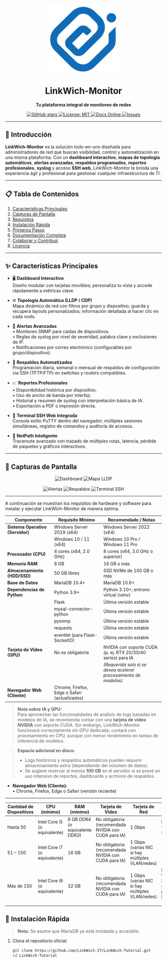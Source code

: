 <p align="center">
  <img src="assets/img/LOGO-SIN-CIRCULO-AZUL.png" alt="LinkWich-Monitor Logo" width="220"/>
</p>

<h1 align="center">LinkWich-Monitor</h1>
<p align="center">
  <strong>Tu plataforma integral de monitoreo de redes</strong>
</p>

<p align="center">
  <a href="https://github.com/LinkWich-IT/LinkWich-Tutorial/stargazers">
    <img src="https://img.shields.io/github/stars/LinkWich-IT/LinkWich-Tutorial?style=social" alt="GitHub stars"/>
  </a>
  <a href="LICENSE">
    <img src="https://img.shields.io/badge/License-MIT-blue.svg" alt="License: MIT"/>
  </a>
  <a href="https://linkwich-it.github.io/LinkWich-Tutorial/">
    <img src="https://img.shields.io/badge/Docs-Online-blue" alt="Docs Online"/>
  </a>
  <a href="https://github.com/LinkWich-IT/LinkWich-Tutorial/issues">
    <img src="https://img.shields.io/github/issues/LinkWich-IT/LinkWich-Tutorial" alt="Issues"/>
  </a>
</p>

---

## 📖 Introducción

**LinkWich-Monitor** es la solución todo-en-uno diseñada para administradores de red que buscan visibilidad, control y automatización en una misma plataforma. Con un **dashboard interactivo**, **mapas de topología automáticos**, **alertas avanzadas**, **respaldos programados**, **reportes profesionales**, **syslog** y acceso **SSH web**, LinkWich-Monitor te brinda una experiencia ágil y profesional para gestionar cualquier infraestructura de TI.

---

## 📋 Tabla de Contenidos

1. [Características Principales](#-características-principales)  
2. [Capturas de Pantalla](#-capturas-de-pantalla)  
3. [Requisitos](#-requisitos)  
4. [Instalación Rápida](#-instalación-rápida)  
5. [Primeros Pasos](#-primeros-pasos)  
6. [Documentación Completa](#-documentación-completa)  
7. [Colaborar y Contribuir](#-colaborar-y-contribuir)  
8. [Licencia](#-licencia)  

---

## ✨ Características Principales

- 🖥️ **Dashboard Interactivo**  
  Diseño modular con tarjetas movibles; personaliza tu vista y accede rápidamente a métricas clave.  

- 🌐 **Topología Automática (LLDP / CDP)**  
  Mapa dinámico de red con filtros por grupo y dispositivo; guarda y recupera layouts personalizados; información detallada al hacer clic en cada nodo.  

- 🔔 **Alertas Avanzadas**  
  • Monitoreo SNMP para caídas de dispositivos.  
  • Reglas de syslog por nivel de severidad, palabra clave y exclusiones de IP.  
  • Notificaciones por correo electrónico (configurables por grupo/dispositivo).  

- 💾 **Respaldos Automatizados**  
  Programación diaria, semanal o mensual de respaldos de configuración via SSH (TFTP/FTP) en switches y routers compatibles.  

- 📈 **Reportes Profesionales**  
  • Disponibilidad histórica por dispositivo.  
  • Uso de ancho de banda por interfaz.  
  • Historial y resumen de syslog con interpretación básica de IA.  
  • Exportación a PDF o impresión directa.  

- 📡 **Terminal SSH Web Integrada**  
  Consola estilo PuTTY dentro del navegador; múltiples sesiones simultáneas, registro de comandos y auditoría de accesos.  

- 🔄 **NetPath Inteligente**  
  Traceroute avanzado con trazado de múltiples rutas, latencia, pérdida de paquetes y gráficos interactivos.  

---

## 📸 Capturas de Pantalla

<div align="center">
  <img src="assets/dashboard.png" alt="Dashboard" width="45%" style="margin-bottom: 1rem;" />
  <img src="assets/mapa.png" alt="Mapa LLDP" width="45%" style="margin-bottom: 1rem;" />
</div>
<div align="center">
  <img src="assets/alertas.png" alt="Alertas" width="30%" />
  <img src="assets/respaldos.png" alt="Respaldos" width="30%" />
  <img src="assets/terminal.png" alt="Terminal SSH" width="30%" />
</div>

---

A continuación se muestran los requisitos de hardware y software para instalar y ejecutar LinkWich-Monitor de manera óptima.

| Componente                      | Requisito Mínimo                          | Recomendado / Notas                                              |
|---------------------------------|-------------------------------------------|------------------------------------------------------------------|
| **Sistema Operativo (Servidor)**| Windows Server 2019 (x64)                 | Windows Server 2022 (x64)                                        |
|                                 | Windows 10 / 11 (x64)                     | Windows 10 Pro / Windows 11 Pro                                  |
| **Procesador (CPU)**            | 4 cores (x64, 2.0 GHz)                    | 8 cores (x64, 3.0 GHz o superior)                                |
| **Memoria RAM**                 | 8 GB                                      | 16 GB o más                                                      |
| **Almacenamiento (HDD/SSD)**    | 50 GB libres                              | SSD NVMe de 100 GB o más                                         |
| **Base de Datos**               | MariaDB 10.4+                             | MariaDB 10.6+                                                    |
| **Dependencias de Python**      | Python 3.9+                               | Python 3.10+; entrono virtual (venv)                             |
|                                 | Flask                                     | Última versión estable                                           |
|                                 | mysql-connector-python                    | Última versión estable                                           |
|                                 | pysnmp                                    | Última versión estable                                           |
|                                 | requests                                  | Última versión estable                                           |
|                                 | eventlet (para Flask-SocketIO)            | Última versión estable                                           |
| **Tarjeta de Video (GPU)**      | No es obligatoria                         | NVIDIA con soporte CUDA (p. ej. RTX 20/30/40 series) para IA     |
|                                 |                                           | *(Requerida solo si se desea acelerar procesamiento de modelos)* |
| **Navegador Web (Cliente)**     | Chrome, Firefox, Edge o Safari (actualizados) |                                                              |

> **Nota sobre IA y GPU:**  
> Para aprovechar las funcionalidades de análisis de logs basadas en modelos de IA, se recomienda contar con una **tarjeta de video NVIDIA** con soporte CUDA. Sin embargo, LinkWich-Monitor funcionará correctamente sin GPU dedicada; contará con procesamiento en CPU, aunque con menor rendimiento en tareas de inferencia de modelos.

> **Espacio adicional en disco:**  
> - Logs históricos y respaldos automáticos pueden requerir almacenamiento extra (dependiendo del volumen de datos).  
> - Se sugiere reservar al menos **100 GB** en el servidor si se prevé un uso intensivo de reportes, dashboards y archivos de respaldos.  
- **Navegador Web (Cliente):**  
  • Chrome, Firefox, Edge o Safari (versión reciente)  

---

| Cantidad de Dispositivos | CPU (mínimo)                   | RAM (mínimo)                        | Tarjeta de Video                                    | Tarjeta de Red                                     | Notas                                 |
|--------------------------|--------------------------------|-------------------------------------|------------------------------------------------------|----------------------------------------------------|---------------------------------------|
| Hasta 50                 | Intel Core i5 (o equivalente)  | 8 GB DDR4 (o equivalente DDR3)      | No obligatoria (recomendada NVIDIA con CUDA para IA) | 1 Gbps                                             | Hasta 500 sensores                    |
| 51 – 150                 | Intel Core i7 (o equivalente)  | 16 GB                               | No obligatoria (recomendada NVIDIA con CUDA para IA) | 1 Gbps (varias NIC si hay múltiples VLAN/redes)   |                                       |
| Más de 150               | Intel Core i9 (o equivalente)  | 32 GB                               | No obligatoria (recomendada NVIDIA con CUDA para IA) | 1 Gbps (varias NIC si hay múltiples VLAN/redes)   | En Windows Server: soporte para NIC-TEAM |

## 🚀 Instalación Rápida

> **Nota:** Se asume que MariaDB ya está instalada y accesible.  

1. Clona el repositorio oficial:  
   ```bash
   git clone https://github.com/LinkWich-IT/LinkWich-Tutorial.git
   cd LinkWich-Tutorial

